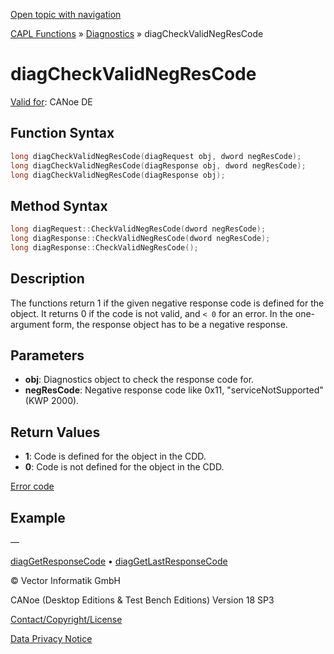 [Open topic with navigation](../../../../../CANoeDEFamily.htm#Topics/CAPLFunctions/Diagnostics/Functions/CAPLfunctionDiagCheckValidNegrescode.md)

[CAPL Functions](../../CAPLfunctions.md) » [Diagnostics](../CAPLfunctionsDiagnosticsOverview.md) » diagCheckValidNegResCode

# diagCheckValidNegResCode

[Valid for](../../../Shared/FeatureAvailability.md): CANoe DE

## Function Syntax

```c
long diagCheckValidNegResCode(diagRequest obj, dword negResCode);
long diagCheckValidNegResCode(diagResponse obj, dword negResCode);
long diagCheckValidNegResCode(diagResponse obj);
```

## Method Syntax

```c
long diagRequest::CheckValidNegResCode(dword negResCode);
long diagResponse::CheckValidNegResCode(dword negResCode);
long diagResponse::CheckValidNegResCode();
```

## Description

The functions return 1 if the given negative response code is defined for the object. It returns 0 if the code is not valid, and `< 0` for an error. In the one-argument form, the response object has to be a negative response.

## Parameters

- **obj**: Diagnostics object to check the response code for.
- **negResCode**: Negative response code like 0x11, "serviceNotSupported" (KWP 2000).

## Return Values

- **1**: Code is defined for the object in the CDD.
- **0**: Code is not defined for the object in the CDD.

[Error code](../CAPLfunctionsDiagnosticsErrorCode.md)

## Example

—

[diagGetResponseCode](CAPLfunctionDiagGetResponseCode.md) • [diagGetLastResponseCode](CAPLfunctionDiagGetResponseCode.md)

© Vector Informatik GmbH

CANoe (Desktop Editions & Test Bench Editions) Version 18 SP3

[Contact/Copyright/License](../../../Shared/ContactCopyrightLicense.md)

[Data Privacy Notice](https://www.vector.com/int/en/company/get-info/privacy-policy/)